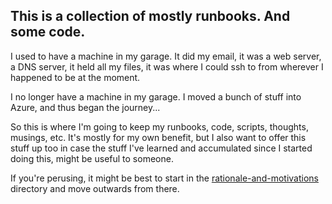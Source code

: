 ## This is a collection of mostly runbooks. And some code.

I used to have a machine in my garage. It did my email, it was a web
server, a DNS server, it held all my files, it was where I could ssh
to from wherever I happened to be at the moment.

I no longer have a machine in my garage. I moved a bunch of stuff into
Azure, and thus began the journey...

So this is where I'm going to keep my runbooks, code, scripts, thoughts,
musings, etc. It's mostly for my own benefit, but I also want to offer
this stuff up too in case the stuff I've learned and accumulated since I
started doing this, might be useful to someone.

If you're perusing, it might be best to start in the
[rationale-and-motivations](rationale-and-motivations/) directory and
move outwards from there.
